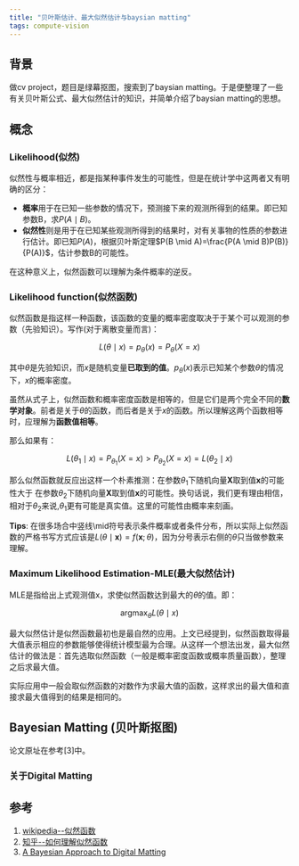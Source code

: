 ```yaml
---
title: "贝叶斯估计、最大似然估计与baysian matting"
tags: compute-vision
---
```


## 背景

做cv project，题目是绿幕抠图，搜索到了baysian matting。于是便整理了一些有关贝叶斯公式、最大似然估计的知识，并简单介绍了baysian matting的思想。

<!--more-->

## 概念

### Likelihood(似然)

似然性与概率相近，都是指某种事件发生的可能性，但是在统计学中这两者又有明确的区分：

* **概率**用于在已知一些参数的情况下，预测接下来的观测所得到的结果。即已知参数B，求$P(A\mid B)$。
* **似然性**则是用于在已知某些观测所得到的结果时，对有关事物的性质的参数进行估计。即已知$P(A)$，根据贝叶斯定理$P(B \mid A)=\frac{P(A \mid B)P(B)}{P(A)}$，估计参数B的可能性。

在这种意义上，似然函数可以理解为条件概率的逆反。

### Likelihood function(似然函数)

似然函数是指这样一种函数，该函数的变量的概率密度取决于于某个可以观测的参数（先验知识）。写作(对于离散变量而言)：

$$ L(\theta \mid x) = p_\theta(x)=P_\theta(X=x)$$

其中$\theta$是先验知识，而$x$是随机变量**已取到的值**。$p_\theta(x)$表示已知某个参数$\theta$的情况下，$x$的概率密度。

虽然从式子上，似然函数和概率密度函数是相等的，但是它们是两个完全不同的**数学对象**。前者是关于$\theta$的函数，而后者是关于$x$的函数。所以理解这两个函数相等时，应理解为**函数值相等**。

那么如果有：

$$L(\theta_1 \mid x) = P_{\theta_1}(X=x) > P_{\theta_2}(X=x) = L(\theta_2 \mid x)$$

那么似然函数就反应出这样一个朴素推测：在参数$\theta_1$下随机向量$\textbf{X}$取到值$\textbf{x}$的可能性大于 在参数$\theta_2$下随机向量$\textbf{X}$取到值$\textbf{x}$的可能性。换句话说，我们更有理由相信，相对于$\theta_2$来说,$\theta_1$更有可能是真实值。这里的可能性由概率来刻画。

**Tips**: 在很多场合中竖线\mid符号表示条件概率或者条件分布，所以实际上似然函数的严格书写方式应该是$L(\theta \mid \textbf{x}) = f(\textbf{x} ; \theta)$，因为分号表示右侧的$\theta$只当做参数来理解。

### Maximum Likelihood Estimation-MLE(最大似然估计)

MLE是指给出上式观测值x，求使似然函数达到最大的$\theta$的值。即：

$$ \mathop{\arg\max}_{\theta}  L(\theta \mid x)$$ 

最大似然估计是似然函数最初也是最自然的应用。上文已经提到，似然函数取得最大值表示相应的参数能够使得统计模型最为合理。从这样一个想法出发，最大似然估计的做法是：首先选取似然函数（一般是概率密度函数或概率质量函数），整理之后求最大值。

实际应用中一般会取似然函数的对数作为求最大值的函数，这样求出的最大值和直接求最大值得到的结果是相同的。

## Bayesian Matting (贝叶斯抠图)

论文原址在参考[3]中。

### 关于Digital Matting



## 参考

1. [wikipedia--似然函数](https://zh.wikipedia.org/wiki/%E4%BC%BC%E7%84%B6%E5%87%BD%E6%95%B0)
2. [知乎--如何理解似然函数](https://www.zhihu.com/question/54082000)
3. [A Bayesian Approach to Digital Matting](https://grail.cs.washington.edu/projects/digital-matting/papers/cvpr2001.pdf)

